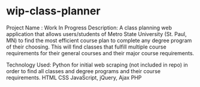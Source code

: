 # wip-class-planner

Project Name : Work In Progress
Description: 
A class planning web application that allows users/students of Metro State University (St. Paul, MN) to find the most efficient course plan to complete 
any degree program of their choosing. This will find classes that fulfill multiple course requirements for their general courses and their major course requirements.

Technology Used:
Python for initial web scraping (not included in repo) in order to find all classes and degree programs and their course requirements.
HTML
CSS
JavaScript, jQuery, Ajax
PHP
